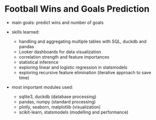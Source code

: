 # Football Wins and Goals Prediction

- main goals: predict wins and number of goals 

- skills learned:
   - handling and aggregating multiple tables with SQL, duckdb and pandas
   - Looker dashboards for data visualization
   - correlation strength and feature importances
   - statistical inference
   - exploring linear and logistic regression in statsmodels
   - exploring recursive feature elimination (iterative approach to save time)

- most important modules used:
   - sqlite3, duckdb (database processing)
   - pandas, numpy (standard processing)
   - plotly, seaborn, matplotlib (visualization)
   - scikit-learn, statsmodels (modelling and performance)
